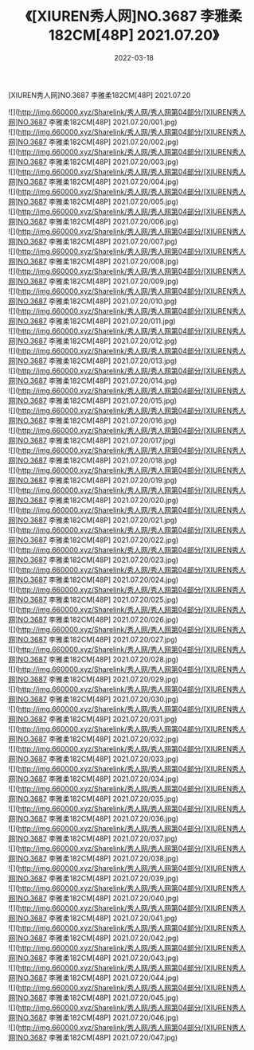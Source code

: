 ﻿---
layout: post
title:  《[XIUREN秀人网]NO.3687 李雅柔182CM[48P] 2021.07.20》
date:   2022-03-18
img: http://img.660000.xyz/Sharelink/秀人网/秀人网第04部分/[XIUREN秀人网]NO.3687 李雅柔182CM[48P] 2021.07.20/000.jpg
categories: [美女, 清纯, 唯美]
---

[XIUREN秀人网]NO.3687 李雅柔182CM[48P] 2021.07.20

 ![](http://img.660000.xyz/Sharelink/秀人网/秀人网第04部分/[XIUREN秀人网]NO.3687 李雅柔182CM[48P] 2021.07.20/001.jpg) <br>![](http://img.660000.xyz/Sharelink/秀人网/秀人网第04部分/[XIUREN秀人网]NO.3687 李雅柔182CM[48P] 2021.07.20/002.jpg) <br>![](http://img.660000.xyz/Sharelink/秀人网/秀人网第04部分/[XIUREN秀人网]NO.3687 李雅柔182CM[48P] 2021.07.20/003.jpg) <br>![](http://img.660000.xyz/Sharelink/秀人网/秀人网第04部分/[XIUREN秀人网]NO.3687 李雅柔182CM[48P] 2021.07.20/004.jpg) <br>![](http://img.660000.xyz/Sharelink/秀人网/秀人网第04部分/[XIUREN秀人网]NO.3687 李雅柔182CM[48P] 2021.07.20/005.jpg) <br>![](http://img.660000.xyz/Sharelink/秀人网/秀人网第04部分/[XIUREN秀人网]NO.3687 李雅柔182CM[48P] 2021.07.20/006.jpg) <br>![](http://img.660000.xyz/Sharelink/秀人网/秀人网第04部分/[XIUREN秀人网]NO.3687 李雅柔182CM[48P] 2021.07.20/007.jpg) <br>![](http://img.660000.xyz/Sharelink/秀人网/秀人网第04部分/[XIUREN秀人网]NO.3687 李雅柔182CM[48P] 2021.07.20/008.jpg) <br>![](http://img.660000.xyz/Sharelink/秀人网/秀人网第04部分/[XIUREN秀人网]NO.3687 李雅柔182CM[48P] 2021.07.20/009.jpg) <br>![](http://img.660000.xyz/Sharelink/秀人网/秀人网第04部分/[XIUREN秀人网]NO.3687 李雅柔182CM[48P] 2021.07.20/010.jpg) <br>![](http://img.660000.xyz/Sharelink/秀人网/秀人网第04部分/[XIUREN秀人网]NO.3687 李雅柔182CM[48P] 2021.07.20/011.jpg) <br>![](http://img.660000.xyz/Sharelink/秀人网/秀人网第04部分/[XIUREN秀人网]NO.3687 李雅柔182CM[48P] 2021.07.20/012.jpg) <br>![](http://img.660000.xyz/Sharelink/秀人网/秀人网第04部分/[XIUREN秀人网]NO.3687 李雅柔182CM[48P] 2021.07.20/013.jpg) <br>![](http://img.660000.xyz/Sharelink/秀人网/秀人网第04部分/[XIUREN秀人网]NO.3687 李雅柔182CM[48P] 2021.07.20/014.jpg) <br>![](http://img.660000.xyz/Sharelink/秀人网/秀人网第04部分/[XIUREN秀人网]NO.3687 李雅柔182CM[48P] 2021.07.20/015.jpg) <br>![](http://img.660000.xyz/Sharelink/秀人网/秀人网第04部分/[XIUREN秀人网]NO.3687 李雅柔182CM[48P] 2021.07.20/016.jpg) <br>![](http://img.660000.xyz/Sharelink/秀人网/秀人网第04部分/[XIUREN秀人网]NO.3687 李雅柔182CM[48P] 2021.07.20/017.jpg) <br>![](http://img.660000.xyz/Sharelink/秀人网/秀人网第04部分/[XIUREN秀人网]NO.3687 李雅柔182CM[48P] 2021.07.20/018.jpg) <br>![](http://img.660000.xyz/Sharelink/秀人网/秀人网第04部分/[XIUREN秀人网]NO.3687 李雅柔182CM[48P] 2021.07.20/019.jpg) <br>![](http://img.660000.xyz/Sharelink/秀人网/秀人网第04部分/[XIUREN秀人网]NO.3687 李雅柔182CM[48P] 2021.07.20/020.jpg) <br>![](http://img.660000.xyz/Sharelink/秀人网/秀人网第04部分/[XIUREN秀人网]NO.3687 李雅柔182CM[48P] 2021.07.20/021.jpg) <br>![](http://img.660000.xyz/Sharelink/秀人网/秀人网第04部分/[XIUREN秀人网]NO.3687 李雅柔182CM[48P] 2021.07.20/022.jpg) <br>![](http://img.660000.xyz/Sharelink/秀人网/秀人网第04部分/[XIUREN秀人网]NO.3687 李雅柔182CM[48P] 2021.07.20/023.jpg) <br>![](http://img.660000.xyz/Sharelink/秀人网/秀人网第04部分/[XIUREN秀人网]NO.3687 李雅柔182CM[48P] 2021.07.20/024.jpg) <br>![](http://img.660000.xyz/Sharelink/秀人网/秀人网第04部分/[XIUREN秀人网]NO.3687 李雅柔182CM[48P] 2021.07.20/025.jpg) <br>![](http://img.660000.xyz/Sharelink/秀人网/秀人网第04部分/[XIUREN秀人网]NO.3687 李雅柔182CM[48P] 2021.07.20/026.jpg) <br>![](http://img.660000.xyz/Sharelink/秀人网/秀人网第04部分/[XIUREN秀人网]NO.3687 李雅柔182CM[48P] 2021.07.20/027.jpg) <br>![](http://img.660000.xyz/Sharelink/秀人网/秀人网第04部分/[XIUREN秀人网]NO.3687 李雅柔182CM[48P] 2021.07.20/028.jpg) <br>![](http://img.660000.xyz/Sharelink/秀人网/秀人网第04部分/[XIUREN秀人网]NO.3687 李雅柔182CM[48P] 2021.07.20/029.jpg) <br>![](http://img.660000.xyz/Sharelink/秀人网/秀人网第04部分/[XIUREN秀人网]NO.3687 李雅柔182CM[48P] 2021.07.20/030.jpg) <br>![](http://img.660000.xyz/Sharelink/秀人网/秀人网第04部分/[XIUREN秀人网]NO.3687 李雅柔182CM[48P] 2021.07.20/031.jpg) <br>![](http://img.660000.xyz/Sharelink/秀人网/秀人网第04部分/[XIUREN秀人网]NO.3687 李雅柔182CM[48P] 2021.07.20/032.jpg) <br>![](http://img.660000.xyz/Sharelink/秀人网/秀人网第04部分/[XIUREN秀人网]NO.3687 李雅柔182CM[48P] 2021.07.20/033.jpg) <br>![](http://img.660000.xyz/Sharelink/秀人网/秀人网第04部分/[XIUREN秀人网]NO.3687 李雅柔182CM[48P] 2021.07.20/034.jpg) <br>![](http://img.660000.xyz/Sharelink/秀人网/秀人网第04部分/[XIUREN秀人网]NO.3687 李雅柔182CM[48P] 2021.07.20/035.jpg) <br>![](http://img.660000.xyz/Sharelink/秀人网/秀人网第04部分/[XIUREN秀人网]NO.3687 李雅柔182CM[48P] 2021.07.20/036.jpg) <br>![](http://img.660000.xyz/Sharelink/秀人网/秀人网第04部分/[XIUREN秀人网]NO.3687 李雅柔182CM[48P] 2021.07.20/037.jpg) <br>![](http://img.660000.xyz/Sharelink/秀人网/秀人网第04部分/[XIUREN秀人网]NO.3687 李雅柔182CM[48P] 2021.07.20/038.jpg) <br>![](http://img.660000.xyz/Sharelink/秀人网/秀人网第04部分/[XIUREN秀人网]NO.3687 李雅柔182CM[48P] 2021.07.20/039.jpg) <br>![](http://img.660000.xyz/Sharelink/秀人网/秀人网第04部分/[XIUREN秀人网]NO.3687 李雅柔182CM[48P] 2021.07.20/040.jpg) <br>![](http://img.660000.xyz/Sharelink/秀人网/秀人网第04部分/[XIUREN秀人网]NO.3687 李雅柔182CM[48P] 2021.07.20/041.jpg) <br>![](http://img.660000.xyz/Sharelink/秀人网/秀人网第04部分/[XIUREN秀人网]NO.3687 李雅柔182CM[48P] 2021.07.20/042.jpg) <br>![](http://img.660000.xyz/Sharelink/秀人网/秀人网第04部分/[XIUREN秀人网]NO.3687 李雅柔182CM[48P] 2021.07.20/043.jpg) <br>![](http://img.660000.xyz/Sharelink/秀人网/秀人网第04部分/[XIUREN秀人网]NO.3687 李雅柔182CM[48P] 2021.07.20/044.jpg) <br>![](http://img.660000.xyz/Sharelink/秀人网/秀人网第04部分/[XIUREN秀人网]NO.3687 李雅柔182CM[48P] 2021.07.20/045.jpg) <br>![](http://img.660000.xyz/Sharelink/秀人网/秀人网第04部分/[XIUREN秀人网]NO.3687 李雅柔182CM[48P] 2021.07.20/046.jpg) <br>![](http://img.660000.xyz/Sharelink/秀人网/秀人网第04部分/[XIUREN秀人网]NO.3687 李雅柔182CM[48P] 2021.07.20/047.jpg) <br>